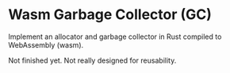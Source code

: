 
# Wasm Garbage Collector (GC)

Implement an allocator and garbage collector in Rust compiled to WebAssembly (wasm).

Not finished yet. Not really designed for reusability.
